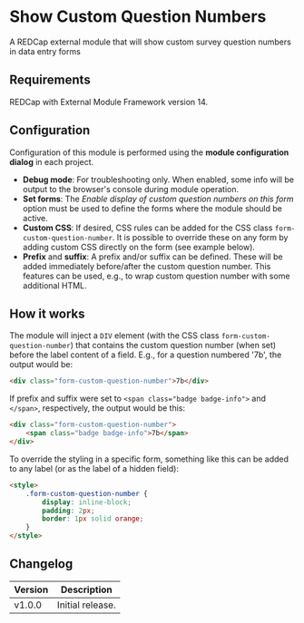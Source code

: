 # Show Custom Question Numbers

A REDCap external module that will show custom survey question numbers in data entry forms

## Requirements

REDCap with External Module Framework version 14.

## Configuration

Configuration of this module is performed using the **module configuration dialog** in each project.

- **Debug mode**: For troubleshooting only. When enabled, some info will be output to the browser's console during module operation.
- **Set forms**: The _Enable display of custom question numbers on this form_ option must be used to define the forms where the module should be active.
- **Custom CSS**: If desired, CSS rules can be added for the CSS class `form-custom-question-number`. It is possible to override these on any form by adding custom CSS directly on the form (see example below).
- **Prefix** and **suffix**: A prefix and/or suffix can be defined. These will be added immediately before/after the custom question number. This features can be used, e.g., to wrap custom question number with some additional HTML.

## How it works

The module will inject a `DIV` element (with the CSS class `form-custom-question-number`) that contains the custom question number (when set) before the label content of a field. E.g., for a question numbered '7b', the output would be:
```HTML
<div class="form-custom-question-number">7b</div>
```
If prefix and suffix were set to `<span class="badge badge-info">` and `</span>`, respectively, the output would be this:
```HTML
<div class="form-custom-question-number">
    <span class="badge badge-info">7b</span>
</div>
```

To override the styling in a specific form, something like this can be added to any label (or as the label of a hidden field):
```HTML
<style>
    .form-custom-question-number {
        display: inline-block;
        padding: 2px;
        border: 1px solid orange;
    }
</style>
```



## Changelog

Version | Description
------- | -------------------
v1.0.0  | Initial release.
